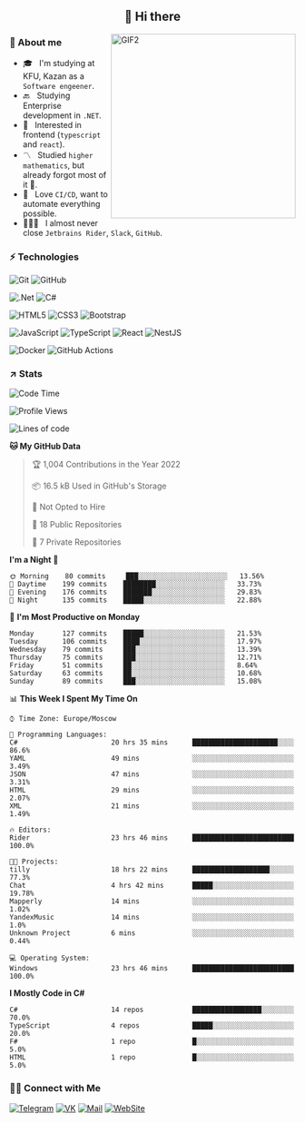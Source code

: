 <h2 align="center">👋 Hi there</h1>
<img align="right" alt="GIF2" src="https://user-images.githubusercontent.com/77479370/183249372-b46e9216-d622-4f3a-ad67-84b1a2c3049c.gif" width="325"/>


<h3>🧐 About me</h3>

- 🎓 &nbsp; I'm studying at KFU, Kazan as a `Software engeener`.
- 🔙 &nbsp; Studying Enterprise development in `.NET`.
- 💠 &nbsp; Interested in frontend (`typescript` and `react`).
- 〽️ &nbsp; Studied `higher mathematics`, but already forgot most of it 🤪.
- 💚 &nbsp; Love `CI/CD`, want to automate everything possible.
- 👨🏻‍💻 &nbsp; I almost never close `Jetbrains Rider`, `Slack`, `GitHub`. 


<h3>⚡ Technologies</h3>

![Git](https://img.shields.io/badge/git-%23F05033.svg?style=for-the-badge&logo=git&logoColor=white)
![GitHub](https://img.shields.io/badge/GitHub-100000?style=for-the-badge&logo=github&logoColor=white)

![.Net](https://img.shields.io/badge/.NET-5C2D91?style=for-the-badge&logo=.net&logoColor=white)
![C#](https://img.shields.io/badge/c%23-%23239120.svg?style=for-the-badge&logo=c-sharp&logoColor=white)

![HTML5](https://img.shields.io/badge/html5-%23E34F26.svg?style=for-the-badge&logo=html5&logoColor=white)
![CSS3](https://img.shields.io/badge/css3-%231572B6.svg?style=for-the-badge&logo=css3&logoColor=white)
![Bootstrap](https://img.shields.io/badge/Bootstrap-563D7C?style=for-the-badge&logo=bootstrap&logoColor=white)

![JavaScript](https://img.shields.io/badge/javascript-%23323330.svg?style=for-the-badge&logo=javascript&logoColor=%23F7DF1E)
![TypeScript](https://img.shields.io/badge/typescript-%23007ACC.svg?style=for-the-badge&logo=typescript&logoColor=white)
![React](https://img.shields.io/badge/react-%2320232a.svg?style=for-the-badge&logo=react&logoColor=%2361DAFB)
![NestJS](https://img.shields.io/badge/nestjs-E0234E?style=for-the-badge&logo=nestjs&logoColor=white)

![Docker](https://img.shields.io/badge/docker-%230db7ed.svg?style=for-the-badge&logo=docker&logoColor=white)
![GitHub Actions](https://img.shields.io/badge/github%20actions-%232671E5.svg?style=for-the-badge&logo=githubactions&logoColor=white)


<h3>↗️ Stats</h3>


<!--START_SECTION:waka-->
![Code Time](http://img.shields.io/badge/Code%20Time-501%20hrs%2022%20mins-blue)

![Profile Views](http://img.shields.io/badge/Profile%20Views-2-blue)

![Lines of code](https://img.shields.io/badge/From%20Hello%20World%20I%27ve%20Written-482%20Thousand%20lines%20of%20code-blue)

**🐱 My GitHub Data** 

> 🏆 1,004 Contributions in the Year 2022
 > 
> 📦 16.5 kB Used in GitHub's Storage 
 > 
> 🚫 Not Opted to Hire
 > 
> 📜 18 Public Repositories 
 > 
> 🔑 7 Private Repositories  
 > 
**I'm a Night 🦉** 

```text
🌞 Morning    80 commits     ███░░░░░░░░░░░░░░░░░░░░░░   13.56% 
🌆 Daytime    199 commits    ████████░░░░░░░░░░░░░░░░░   33.73% 
🌃 Evening    176 commits    ███████░░░░░░░░░░░░░░░░░░   29.83% 
🌙 Night      135 commits    █████░░░░░░░░░░░░░░░░░░░░   22.88%

```
📅 **I'm Most Productive on Monday** 

```text
Monday       127 commits    █████░░░░░░░░░░░░░░░░░░░░   21.53% 
Tuesday      106 commits    ████░░░░░░░░░░░░░░░░░░░░░   17.97% 
Wednesday    79 commits     ███░░░░░░░░░░░░░░░░░░░░░░   13.39% 
Thursday     75 commits     ███░░░░░░░░░░░░░░░░░░░░░░   12.71% 
Friday       51 commits     ██░░░░░░░░░░░░░░░░░░░░░░░   8.64% 
Saturday     63 commits     ██░░░░░░░░░░░░░░░░░░░░░░░   10.68% 
Sunday       89 commits     ███░░░░░░░░░░░░░░░░░░░░░░   15.08%

```


📊 **This Week I Spent My Time On** 

```text
⌚︎ Time Zone: Europe/Moscow

💬 Programming Languages: 
C#                       20 hrs 35 mins      █████████████████████░░░░   86.6% 
YAML                     49 mins             ░░░░░░░░░░░░░░░░░░░░░░░░░   3.49% 
JSON                     47 mins             ░░░░░░░░░░░░░░░░░░░░░░░░░   3.31% 
HTML                     29 mins             ░░░░░░░░░░░░░░░░░░░░░░░░░   2.07% 
XML                      21 mins             ░░░░░░░░░░░░░░░░░░░░░░░░░   1.49%

🔥 Editors: 
Rider                    23 hrs 46 mins      █████████████████████████   100.0%

🐱‍💻 Projects: 
tilly                    18 hrs 22 mins      ███████████████████░░░░░░   77.3% 
Chat                     4 hrs 42 mins       █████░░░░░░░░░░░░░░░░░░░░   19.78% 
Mapperly                 14 mins             ░░░░░░░░░░░░░░░░░░░░░░░░░   1.02% 
YandexMusic              14 mins             ░░░░░░░░░░░░░░░░░░░░░░░░░   1.0% 
Unknown Project          6 mins              ░░░░░░░░░░░░░░░░░░░░░░░░░   0.44%

💻 Operating System: 
Windows                  23 hrs 46 mins      █████████████████████████   100.0%

```

**I Mostly Code in C#** 

```text
C#                       14 repos            █████████████████░░░░░░░░   70.0% 
TypeScript               4 repos             █████░░░░░░░░░░░░░░░░░░░░   20.0% 
F#                       1 repo              █░░░░░░░░░░░░░░░░░░░░░░░░   5.0% 
HTML                     1 repo              █░░░░░░░░░░░░░░░░░░░░░░░░   5.0%

```



<!--END_SECTION:waka-->


<h3> 🤝🏻 Connect with Me </h3>

[![Telegram](https://img.shields.io/badge/Telegram-2CA5E0?style=for-the-badge&logo=telegram&logoColor=white)](https://t.me/ASLipatov)
[![VK](https://img.shields.io/badge/вконтакте-%232E87FB.svg?&style=for-the-badge&logo=vk&logoColor=white)](https://vk.com/lipatov.alexander)
[![Mail](https://img.shields.io/badge/Email-red?&style=for-the-badge&logo=Mail.Ru)](mailto:lipatov.work@bk.ru)
[![WebSite](https://img.shields.io/badge/-lipatovalexander.github.io-green?style=for-the-badge)](https://lipatovalexander.github.io)
